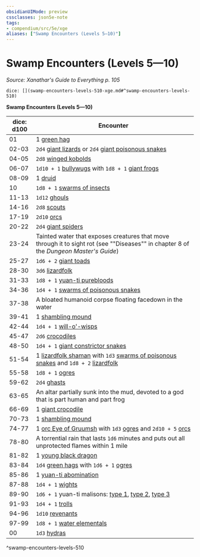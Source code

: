```yaml
---
obsidianUIMode: preview
cssclasses: json5e-note
tags:
- compendium/src/5e/xge
aliases: ["Swamp Encounters (Levels 5—10)"]
---
```

# Swamp Encounters (Levels 5—10)
*Source: Xanathar's Guide to Everything p. 105* 

`dice: [](swamp-encounters-levels-510-xge.md#^swamp-encounters-levels-510)`

**Swamp Encounters (Levels 5—10)**

| dice: d100 | Encounter |
|------------|-----------|
| 01 | 1 [green hag](z_compendium/bestiary/fey/green-hag.md) |
| 02-03 | `2d4` [giant lizards](z_compendium/bestiary/beast/giant-lizard.md) or `2d4` [giant poisonous snakes](z_compendium/bestiary/beast/giant-poisonous-snake.md) |
| 04-05 | `2d8` [winged kobolds](z_compendium/bestiary/humanoid/winged-kobold.md) |
| 06-07 | `1d10 + 1` [bullywugs](z_compendium/bestiary/humanoid/bullywug.md) with `1d8 + 1` [giant frogs](z_compendium/bestiary/beast/giant-frog.md) |
| 08-09 | 1 [druid](z_compendium/bestiary/humanoid/druid.md) |
| 10 | `1d8 + 1` [swarms of insects](z_compendium/bestiary/beast/swarm-of-insects.md) |
| 11-13 | `1d12` [ghouls](z_compendium/bestiary/undead/ghoul.md) |
| 14-16 | `2d8` [scouts](z_compendium/bestiary/humanoid/scout.md) |
| 17-19 | `2d10` [orcs](z_compendium/bestiary/humanoid/orc.md) |
| 20-22 | `2d4` [giant spiders](z_compendium/bestiary/beast/giant-spider.md) |
| 23-24 | Tainted water that exposes creatures that move through it to sight rot (see ""Diseases"" in chapter 8 of the *Dungeon Master's Guide*) |
| 25-27 | `1d6 + 2` [giant toads](z_compendium/bestiary/beast/giant-toad.md) |
| 28-30 | `3d6` [lizardfolk](z_compendium/bestiary/humanoid/lizardfolk.md) |
| 31-33 | `1d8 + 1` [yuan-ti purebloods](z_compendium/bestiary/humanoid/yuan-ti-pureblood.md) |
| 34-36 | `1d4 + 1` [swarms of poisonous snakes](z_compendium/bestiary/beast/swarm-of-poisonous-snakes.md) |
| 37-38 | A bloated humanoid corpse floating facedown in the water |
| 39-41 | 1 [shambling mound](z_compendium/bestiary/plant/shambling-mound.md) |
| 42-44 | `1d4 + 1` [will-o'-wisps](z_compendium/bestiary/undead/will-o-wisp.md) |
| 45-47 | `2d6` [crocodiles](z_compendium/bestiary/beast/crocodile.md) |
| 48-50 | `1d4 + 1` [giant constrictor snakes](z_compendium/bestiary/beast/giant-constrictor-snake.md) |
| 51-54 | 1 [lizardfolk shaman](z_compendium/bestiary/humanoid/lizardfolk-shaman.md) with `1d3` [swarms of poisonous snakes](z_compendium/bestiary/beast/swarm-of-poisonous-snakes.md) and `1d8 + 2` [lizardfolk](z_compendium/bestiary/humanoid/lizardfolk.md) |
| 55-58 | `1d8 + 1` [ogres](z_compendium/bestiary/giant/ogre.md) |
| 59-62 | `2d4` [ghasts](z_compendium/bestiary/undead/ghast.md) |
| 63-65 | An altar partially sunk into the mud, devoted to a god that is part human and part frog |
| 66-69 | 1 [giant crocodile](z_compendium/bestiary/beast/giant-crocodile.md) |
| 70-73 | 1 [shambling mound](z_compendium/bestiary/plant/shambling-mound.md) |
| 74-77 | 1 [orc Eye of Gruumsh](z_compendium/bestiary/humanoid/orc-eye-of-gruumsh.md) with `1d3` [ogres](z_compendium/bestiary/giant/ogre.md) and `2d10 + 5` [orcs](z_compendium/bestiary/humanoid/orc.md) |
| 78-80 | A torrential rain that lasts `1d6` minutes and puts out all unprotected flames within 1 mile |
| 81-82 | 1 [young black dragon](z_compendium/bestiary/dragon/young-black-dragon.md) |
| 83-84 | `1d4` [green hags](z_compendium/bestiary/fey/green-hag.md) with `1d6 + 1` [ogres](z_compendium/bestiary/giant/ogre.md) |
| 85-86 | 1 [yuan-ti abomination](z_compendium/bestiary/monstrosity/yuan-ti-abomination.md) |
| 87-88 | `1d4 + 1` [wights](z_compendium/bestiary/undead/wight.md) |
| 89-90 | `1d6 + 1` yuan-ti malisons: [type 1](z_compendium/bestiary/monstrosity/yuan-ti-malison-type-1.md), [type 2](z_compendium/bestiary/monstrosity/yuan-ti-malison-type-2.md), [type 3](z_compendium/bestiary/monstrosity/yuan-ti-malison-type-3.md) |
| 91-93 | `1d4 + 1` [trolls](z_compendium/bestiary/giant/troll.md) |
| 94-96 | `1d10` [revenants](z_compendium/bestiary/undead/revenant.md) |
| 97-99 | `1d8 + 1` [water elementals](z_compendium/bestiary/elemental/water-elemental.md) |
| 00 | `1d3` [hydras](z_compendium/bestiary/monstrosity/hydra.md) |
^swamp-encounters-levels-510